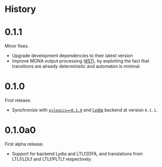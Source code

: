# History


# 0.1.1

Minor fixes.

- Upgrade development dependencies to their latest version
- Improve MONA output processing ([#57](https://github.com/whitemech/logaut/pull/57)), 
  by exploiting the fact that transitions are already deterministic and automaton is minimal.

# 0.1.0

First release. 

- Synchronize with [`pylogics==0.1.0`](https://github.com/whitemech/pylogics) 
  and [Lydia](https://github.com/whitemech/lydia) backend at version `0.1.1`.

# 0.1.0a0

First alpha release.

- Support for backend Lydia and LTLf2DFA,
  and translations from LTLf/LDLf
  and LTLf/PLTLf respectively.
